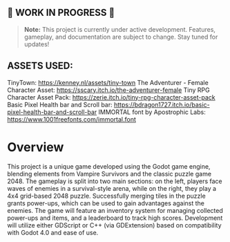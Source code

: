 ﻿## 🚧 WORK IN PROGRESS 🚧

> **Note:** This project is currently under active development. Features, gameplay, and documentation are subject to change. Stay tuned for updates!

## ASSETS USED:
TinyTown: https://kenney.nl/assets/tiny-town
The Adventurer - Female Character Asset: https://sscary.itch.io/the-adventurer-female
Tiny RPG Character Asset Pack: https://zerie.itch.io/tiny-rpg-character-asset-pack
Basic Pixel Health bar and Scroll bar: https://bdragon1727.itch.io/basic-pixel-health-bar-and-scroll-bar
IMMORTAL font by Apostrophic Labs: https://www.1001freefonts.com/immortal.font

# Overview

This project is a unique game developed using the Godot game engine, blending elements from Vampire Survivors and the classic puzzle game 2048. The gameplay is split into two main sections: on the left, players face waves of enemies in a survival-style arena, while on the right, they play a 4x4 grid-based 2048 puzzle. Successfully merging tiles in the puzzle grants power-ups, which can be used to gain advantages against the enemies. The game will feature an inventory system for managing collected power-ups and items, and a leaderboard to track high scores. Development will utilize either GDScript or C++ (via GDExtension) based on compatibility with Godot 4.0 and ease of use.

<!--{Important!  Do not say in this section that this is college assignment.  Talk about what you are trying to accomplish as a software engineer to further your learning.}-->

<!--{Provide a description the game that you wrote. Describe how to play your game.}-->

<!--{Describe your purpose for writing this software.}-->

<!--{Provide a link to your YouTube demonstration.  It should be a 4-5 minute demo of the game being played and a walkthrough of the code.}-->

<!--[Software Demo Video](http://youtube.link.goes.here)-->

<!--# Development Environment-->

<!--{Describe the tools that you used to develop the software}-->

<!--* IDE: Name and version of the IDE that you used-->
<!--* Compiler: Name and version of the compiler that you used-->
<!--* Operating System: Name and version of the operating system that you used-->
<!--* Hardware: Description of the hardware that you used-->
<!--* Other Tools: Any other tools that you used-->

<!--{Describe the programming language that you used and any libraries.}-->

<!--* Programming Language: Name and version of the programming language that you used-->
<!--* Libraries: List of libraries that you used-->
<!--* Other: Any other relevant information about the programming language and libraries that you used-->


<!--# Useful Websites-->

<!--{Make a list of websites that you found helpful in this project}-->
<!--* [Web Site Name](http://url.link.goes.here)-->
<!--* [Web Site Name](http://url.link.goes.here)-->

<!--# Future Work-->

<!--{Make a list of things that you need to fix, improve, and add in the future.}-->
<!--* Item 1-->
<!--* Item 2-->
<!--* Item 3-->